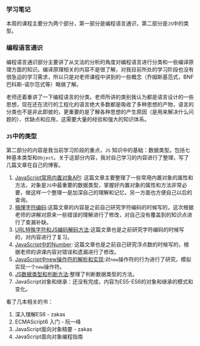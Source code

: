 ### 学习笔记
本周的课程主要分为两个部分，第一部分是编程语言通识，第二部分是`JS`中的类型。

### 编程语言通识
编程语言通识部分主要讲了从文法的分析的角度对编程语言进行分类和一些编译原理方面的知识。编译原理相关的内容不是很了解，对我目前所处的学习阶段也没有很急迫的学习需求，所以只是对老师课程中讲到的一些概念（乔姆斯基范式，BNF巴科斯-诺尔范式等）略做了解。

老师还着重讲了一下编程语言的分类。老师所讲的类别我认为都是语言设计的一些思想，现在还在流行的工程化的语言绝大多数都是吸收了多种思想的产物，语言的分类也不是非此即彼的，更重要的是了解各种思想的产生原因（是用来解决什么问题的）、优缺点和应用，这需要大量的经验和强大的知识体系。

### `JS`中的类型
第二部分的内容是我当前学习阶段的重点，`JS` 知识中的基础：数据类型。包括七种基本类型和`Object`。关于这部分内容，我对自己学习的内容进行了整理，写了几篇文章在自己的博客。

1. [JavaScript常用内置对象API](https://www.clloz.com/programming/front-end/js/2020/07/10/built-in-objects-api/#Object "JavaScript常用内置对象API"): 这篇文章主要整理了一些常用内置对象的属性和方法，对象是`JS`中最重要的数据类型，掌握好内置对象的属性和方法非常必要，做这样一个整理一是加深自己的理解和记忆，另一方面也方便自己以后的查询。
2. [搞懂字符编码](https://www.clloz.com/programming/assorted/2019/04/26/character-encoding/ "搞懂字符编码"):这篇文章的内容是之前自己研究字符编码的时候写的，这次根据老师的讲解对原来一些错误的理解进行了修改，对自己没有覆盖到的知识点进行了查漏补缺。
3. [URL特殊字符和JS编码解码方法](https://www.clloz.com/programming/front-end/js/2019/05/09/url-encode-decode/ "URL特殊字符和JS编码解码方法"):这篇文章也是之前研究字符编码的时候写的，对内容进行了复习。
4. [JavaScript中的Number](https://www.clloz.com/programming/front-end/js/2019/06/11/javascript-number/ "JavaScript中的Number"): 这篇文章也是之前自己研究浮点数的时候写的，根据老师的讲课内容对错误和遗漏进行了修改。
5. [JavaScript中new操作符的解析和实现](https://www.clloz.com/programming/front-end/js/2020/06/29/new-operator/ "JavaScript中new操作符的解析和实现"):对`new`操作符的行为进行了研究，模拟实现一个`new`操作符。
6. [JS数据类型和判断方法](https://www.clloz.com/programming/front-end/js/2020/06/30/data-type-indicate/ "JS数据类型和判断方法"):整理了判断数据类型的方法。
7. JavaScript对象和继承：还没有完成，内容为ES5-ES6的对象和继承的模式和变化。

看了几本相关的书：

1. 深入理解ES6 - zakas
2. ECMAScript6 入门 - 阮一峰
3. JavaScript面向对象精要 - zakas
4. JavaScript面向对象编程指南
